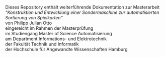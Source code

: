 Dieses Repository enthält weiterführende Dokumentation zur Masterarbeit <br>
*"Konstruktion und Entwicklung einer Sondermaschine zur automatisierten Sortierung von Spielkarten"* <br>
von Philipp Julian Otto <br>
eingereicht im Rahmen der Masterprüfung <br>
im Studiengang Master of Science Automatisierung <br>
am Department Informations- und Elektrotechnik <br>
der Fakultät Technik und Informatik <br>
der Hochschule für Angewandte Wissenschaften Hamburg
